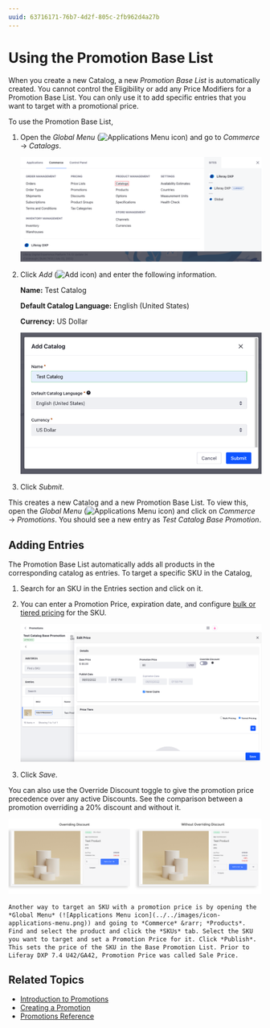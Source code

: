 ```yaml
---
uuid: 63716171-76b7-4d2f-805c-2fb962d4a27b
---
```

# Using the Promotion Base List

When you create a new Catalog, a new *Promotion Base List* is automatically created. You cannot control the Eligibility or add any Price Modifiers for a Promotion Base List. You can only use it to add specific entries that you want to target with a promotional price.

To use the Promotion Base List,

1. Open the *Global Menu* (![Applications Menu icon](../../images/icon-applications-menu.png)) and go to *Commerce* &rarr; *Catalogs*.

   ![Click on Catalogs and create a new catalog for your products.](./using-the-promotion-base-list/images/01.png)

1. Click *Add* (![Add icon](../../images/icon-add.png)) and enter the following information.

   **Name:** Test Catalog

   **Default Catalog Language:** English (United States)

   **Currency:** US Dollar

   ![Enter a name, default catalog language, and currency for the new catalog.](./using-the-promotion-base-list/images/02.png)

1. Click *Submit*.

This creates a new Catalog and a new Promotion Base List. To view this, open the *Global Menu* (![Applications Menu icon](../../images/icon-applications-menu.png)) and click on *Commerce* &rarr; *Promotions*. You should see a new entry as *Test Catalog Base Promotion*.

## Adding Entries

The Promotion Base List automatically adds all products in the corresponding catalog as entries. To target a specific SKU in the Catalog,

1. Search for an SKU in the Entries section and click on it.

1. You can enter a Promotion Price, expiration date, and configure [bulk or tiered pricing](../using-price-tiers.md#bulk-pricing-vs-tier-pricing) for the SKU.

   ![You can enter a Promotion Price, expiration date, and configure bulk or tiered pricing for the SKU.](./using-the-promotion-base-list/images/03.png)

1. Click *Save*.

You can also use the Override Discount toggle to give the promotion price precedence over any active Discounts. See the comparison between a promotion overriding a 20% discount and without it.

![You can use the Override Discount toggle in the Promotion's configuration to override any active discounts.](./using-the-promotion-base-list/images/04.png)

```{note}
Another way to target an SKU with a promotion price is by opening the *Global Menu* (![Applications Menu icon](../../images/icon-applications-menu.png)) and going to *Commerce* &rarr; *Products*. Find and select the product and click the *SKUs* tab. Select the SKU you want to target and set a Promotion Price for it. Click *Publish*. This sets the price of the SKU in the Base Promotion List. Prior to Liferay DXP 7.4 U42/GA42, Promotion Price was called Sale Price.
```

## Related Topics

* [Introduction to Promotions](./introduction-to-promotions.md)
* [Creating a Promotion](./creating-a-promotion.md)
* [Promotions Reference](./promotions-reference.md)
